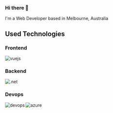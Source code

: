 ### Hi there 👋
I'm a Web Developer based in Melbourne, Australia

## Used Technologies

### Frontend
[<img align="left" alt="vuejs" src="https://img.shields.io/badge/vue.js%20-%23626569.svg?&style=plastic&logo=vue.js&logoColor=green" />](https://vuejs.org/)

<br>

### Backend
[<img align="left" alt=".net" src="https://img.shields.io/badge/.NET%20-%23626569.svg?&style=plastic&logo=C%20Sharp&logoColor=white" />](https://docs.microsoft.com/en-us/dotnet/csharp/)

<br>

### Devops
[<img align="left" alt="devops" src="https://img.shields.io/badge/Azure%20DevOps%20-%23626569.svg?&style=plastic&logo=Azure%20DevOps&logoColor=%23007fff" />](https://azure.microsoft.com/en-au/services/devops/)

[<img align="left" alt="azure" src="https://img.shields.io/badge/Microsoft%20Azure%20-%23626569.svg?&style=plastic&logo=Microsoft%20Azure&logoColor=%23007fff" />](https://azure.microsoft.com/en-au/)

<!--
**GionDesign/GionDesign** is a ✨ _special_ ✨ repository because its `README.md` (this file) appears on your GitHub profile.

Here are some ideas to get you started:

- 🔭 I’m currently working on ...
- 🌱 I’m currently learning ...
- 👯 I’m looking to collaborate on ...
- 🤔 I’m looking for help with ...
- 💬 Ask me about ...
- 📫 How to reach me: ...
- 😄 Pronouns: ...
- ⚡ Fun fact: ...
-->
